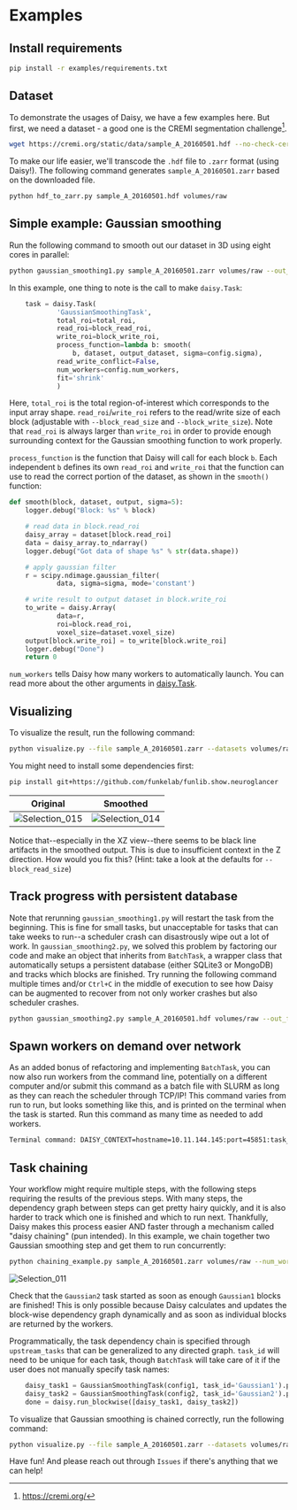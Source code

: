 # Examples

## Install requirements

```sh
pip install -r examples/requirements.txt
```

## Dataset

To demonstrate the usages of Daisy, we have a few examples here. But first, we need a dataset - a good one is the CREMI segmentation challenge[^1].

```sh
wget https://cremi.org/static/data/sample_A_20160501.hdf --no-check-certificate
```

To make our life easier, we'll transcode the `.hdf` file to `.zarr` format (using Daisy!).
The following command generates `sample_A_20160501.zarr` based on the downloaded file.

```sh
python hdf_to_zarr.py sample_A_20160501.hdf volumes/raw
```

## Simple example: Gaussian smoothing

Run the following command to smooth out our dataset in 3D using eight cores in parallel:
```sh
python gaussian_smoothing1.py sample_A_20160501.zarr volumes/raw --out_ds_name volumes/raw_smoothed --num_workers 8
```

In this example, one thing to note is the call to make `daisy.Task`:
```python
    task = daisy.Task(
            'GaussianSmoothingTask',
            total_roi=total_roi,
            read_roi=block_read_roi,
            write_roi=block_write_roi,
            process_function=lambda b: smooth(
                b, dataset, output_dataset, sigma=config.sigma),
            read_write_conflict=False,
            num_workers=config.num_workers,
            fit='shrink'
            )
```
Here, `total_roi` is the total region-of-interest which corresponds to the input array shape. `read_roi`/`write_roi`
refers to the read/write size of each block (adjustable with `--block_read_size` and `--block_write_size`).
Note that `read_roi` is always larger than `write_roi` in order to provide enough surrounding context for the
Gaussian smoothing function to work properly.

`process_function` is the function that Daisy will call for each block `b`. Each independent `b` defines its own
`read_roi` and `write_roi` that the function can use to read the correct portion of the dataset, as shown in the
`smooth()` function:
```python
def smooth(block, dataset, output, sigma=5):
    logger.debug("Block: %s" % block)

    # read data in block.read_roi
    daisy_array = dataset[block.read_roi]
    data = daisy_array.to_ndarray()
    logger.debug("Got data of shape %s" % str(data.shape))

    # apply gaussian filter
    r = scipy.ndimage.gaussian_filter(
            data, sigma=sigma, mode='constant')

    # write result to output dataset in block.write_roi
    to_write = daisy.Array(
            data=r,
            roi=block.read_roi,
            voxel_size=dataset.voxel_size)
    output[block.write_roi] = to_write[block.write_roi]
    logger.debug("Done")
    return 0
```

`num_workers` tells Daisy how many workers to automatically launch. You can read more about the other arguments in
[daisy.Task](https://github.com/funkelab/daisy/blob/master/daisy/task.py).

## Visualizing

To visualize the result, run the following command:
```sh
python visualize.py --file sample_A_20160501.zarr --datasets volumes/raw volumes/raw_smoothed
```

You might need to install some dependencies first:
```sh
pip install git+https://github.com/funkelab/funlib.show.neuroglancer
```
Original             |  Smoothed
:-------------------------:|:-------------------------:
![Selection_015](https://user-images.githubusercontent.com/2350008/151577795-330413a6-eff5-411d-ae91-5a6ad497cdd3.png) | ![Selection_014](https://user-images.githubusercontent.com/2350008/151577810-96262f04-747c-4ab5-baec-180c6c71ccbe.png)

Notice that--especially in the XZ view--there seems to be black line artifacts in the smoothed output.
This is due to insufficient context in the Z direction. How would you fix this? (Hint: take a look at the defaults for `--block_read_size`)


## Track progress with persistent database

Note that rerunning `gaussian_smoothing1.py` will restart the task from the beginning. This is fine for small tasks, but
unacceptable for tasks that can take weeks to run--a scheduler crash can disastrously wipe out a lot of work.
In `gaussian_smoothing2.py`, we solved this problem by factoring our code and make an object that inherits from
`BatchTask`, a wrapper class that automatically setups a persistent database (either SQLite3 or MongoDB) and tracks
which blocks are finished. Try running the following command multiple times and/or `Ctrl+C` in the middle of execution
to see how Daisy can be augmented to recover from not only worker crashes but also scheduler crashes.

```sh
python gaussian_smoothing2.py sample_A_20160501.hdf volumes/raw --out_file sample_A_20160501.zarr --out_ds_name volumes/raw_smoothed --num_workers 1
```

## Spawn workers on demand over network

As an added bonus of refactoring and implementing `BatchTask`, you can now also run workers from the command line, potentially
on a different computer and/or submit this command as a batch file with SLURM as long as they can reach the scheduler through TCP/IP!
This command varies from run to run, but looks something like this, and is printed on the terminal when the task is started.
Run this command as many time as needed to add workers.

```sh
Terminal command: DAISY_CONTEXT=hostname=10.11.144.145:port=45851:task_id=GaussianSmoothingTask_7791fd57:worker_id=0 python /n/groups/htem/Segmentation/tmn7/daisy-refactor-220124/examples/gaussian_smoothing2.py run_worker .run_configs/GaussianSmoothingTask_7791fd57d5da43e1f6603a0cc2b036d4.config
```

## Task chaining

Your workflow might require multiple steps, with the following steps requiring the results of the previous steps. With many steps,
the dependency graph between steps can get pretty hairy quickly, and it is also harder to track which one is finished and which
to run next. Thankfully, Daisy makes this process easier AND faster through a mechanism called "daisy chaining" (pun intended).
In this example, we chain together two Gaussian smoothing step and get them to run concurrently:

```sh
python chaining_example.py sample_A_20160501.zarr volumes/raw --num_workers 2 --overwrite 2
```

![Selection_011](https://user-images.githubusercontent.com/2350008/151578009-eee471b8-1300-4cb7-96d4-4e4bd9f9f473.png)

Check that the `Gaussian2` task started as soon as enough `Gaussian1` blocks are finished! This is only possible because Daisy
calculates and updates the block-wise dependency graph dynamically and as soon as individual blocks are returned by the workers.

Programmatically, the task dependency chain is specified through `upstream_tasks` that can be generalized to any
directed graph. `task_id` will need to be unique for each task, though `BatchTask` will take care of it if
the user does not manually specify task names:
```python
    daisy_task1 = GaussianSmoothingTask(config1, task_id='Gaussian1').prepare_task()
    daisy_task2 = GaussianSmoothingTask(config2, task_id='Gaussian2').prepare_task(upstream_tasks=[daisy_task1])
    done = daisy.run_blockwise([daisy_task1, daisy_task2])
```

To visualize that Gaussian smoothing is chained correctly, run the following command:
```sh
python visualize.py --file sample_A_20160501.zarr --datasets volumes/raw volumes/raw_smoothed volumes/raw_smoothed_smoothed
```

Have fun! And please reach out through `Issues` if there's anything that we can help!


[^1]: https://cremi.org/

